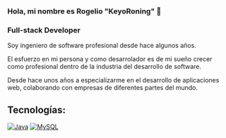
### Hola, mi nombre es Rogelio  "KeyoRoning" 👋
### Full-stack Developer


Soy ingeniero de software profesional desde hace algunos años.

El esfuerzo en mi persona y como desarrolador es de mi sueño crecer como profesional dentro de la industria del desarrollo de software.

Desde hace unos años a especializarme en el desarrollo de aplicaciones web, colaborando con empresas de diferentes partes del mundo.


## Tecnologías:

[![Java](https://img.shields.io/badge/Java-007396?style=for-the-badge&logo=java&logoColor=white&labelColor=101010)]()
[![MySQL](https://img.shields.io/badge/MySQL-4479A1?style=for-the-badge&logo=mysql&logoColor=white&labelColor=101010)]()


<!--
**keyoken/keyoken** is a ✨ _special_ ✨ repository because its `README.md` (this file) appears on your GitHub profile.

Here are some ideas to get you started:

- 🔭 I’m currently working on ...
- 🌱 I’m currently learning ...
- 👯 I’m looking to collaborate on ...
- 🤔 I’m looking for help with ...
- 💬 Ask me about ...
- 📫 How to reach me: ...
- 😄 Pronouns: ...
- ⚡ Fun fact: ...
-->
